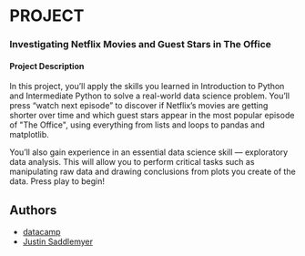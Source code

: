
# PROJECT
### Investigating Netflix Movies and Guest Stars in The Office

#### Project Description
In this project, you’ll apply the skills you learned in Introduction to Python and Intermediate Python to solve a real-world data science problem. You’ll press “watch next episode” to discover if Netflix’s movies are getting shorter over time and which guest stars appear in the most popular episode of "The Office", using everything from lists and loops to pandas and matplotlib.

You’ll also gain experience in an essential data science skill — exploratory data analysis. This will allow you to perform critical tasks such as manipulating raw data and drawing conclusions from plots you create of the data. Press play to begin!


## Authors

- [datacamp](https://app.datacamp.com/learn/projects/entertainment-data)
- [Justin Saddlemyer](https://www.datacamp.com/instructors/justin-saddlemyer)
